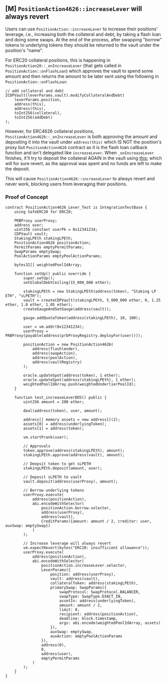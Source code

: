 ## [M] `PositionAction4626::increaseLever` will always revert

Users can use `PositionAction::increaseLever` to increase their positions' leverage, i.e., increasing both the collateral and debt, by taking a flash loan and doing some swaps. At the end of the process, after swapping "borrow" tokens to underlying tokens they should be returned to the vault under the position's "name".

For ERC20 collateral positions, this is happening in `PositionAction20::_onIncreaseLever` (that gets called in `PositionAction::onFlashLoan`) which approves the vault to spend some amount and then returns the amount to be later sent using the following in `PositionAction::onFlashLoan`:

```solidity
// add collateral and debt
ICDPVault(leverParams.vault).modifyCollateralAndDebt(
    leverParams.position,
    address(this),
    address(this),
    toInt256(collateral),
    toInt256(addDebt)
);
```

However, for ERC4626 collateral positions, `PositionAction4626::_onIncreaseLever` is both approving the amount and depositing it into the vault under `address(this)` which IS NOT the position's proxy but `PositionAction4626` contract as it is the flash loan callback function and isn't delegated like `increaseLever`. When `_onIncreaseLever` finishes, it'll try to deposit the collateral AGAIN in the vault using [this](repos/2024-07-loopfi/src/proxy/PositionAction.sol#L416-L422); which will for sure revert, as the approval was spent and no funds are left to make the deposit.

This will cause `PositionAction4626::increaseLever` to always revert and never work, blocking users from leveraging their positions.

### Proof of Concept

```solidity
contract PositionAction4626_Lever_Test is IntegrationTestBase {
    using SafeERC20 for ERC20;

    PRBProxy userProxy;
    address user;
    uint256 constant userPk = 0x12341234;
    CDPVault vault;
    StakingLPEth stakingLPEth;
    PositionAction4626 positionAction;
    PermitParams emptyPermitParams;
    SwapParams emptySwap;
    PoolActionParams emptyPoolActionParams;

    bytes32[] weightedPoolIdArray;

    function setUp() public override {
        super.setUp();
        setGlobalDebtCeiling(15_000_000 ether);

        stakingLPEth = new StakingLPEth(address(token), "Staking LP ETH", "sLPETH");
        vault = createCDPVault(stakingLPEth, 5_000_000 ether, 0, 1.25 ether, 1.0 ether, 1.05 ether);
        createGaugeAndSetGauge(address(vault));

        gauge.addQuotaToken(address(stakingLPEth), 10, 100);

        user = vm.addr(0x12341234);
        userProxy = PRBProxy(payable(address(prbProxyRegistry.deployFor(user))));

        positionAction = new PositionAction4626(
            address(flashlender),
            address(swapAction),
            address(poolAction),
            address(vaultRegistry)
        );

        oracle.updateSpot(address(token), 1 ether);
        oracle.updateSpot(address(stakingLPEth), 1 ether);
        weightedPoolIdArray.push(weightedUnderlierPoolId);
    }

    function test_increaseLeverDOS() public {
        uint256 amount = 200 ether;

        deal(address(token), user, amount);

        address[] memory assets = new address[](2);
        assets[0] = address(underlyingToken);
        assets[1] = address(token);

        vm.startPrank(user);

        // Approvals
        token.approve(address(stakingLPEth), amount);
        stakingLPEth.approve(address(vault), amount);

        // Deopsit token to get sLPETH
        stakingLPEth.deposit(amount, user);

        // Deposit sLPETH to vault
        vault.deposit(address(userProxy), amount);

        // Borrow underlying tokens
        userProxy.execute(
            address(positionAction),
            abi.encodeWithSelector(
                positionAction.borrow.selector,
                address(userProxy),
                address(vault),
                CreditParams({amount: amount / 2, creditor: user, auxSwap: emptySwap})
            )
        );

        // Increase leverage will always revert
        vm.expectRevert(bytes("ERC20: insufficient allowance"));
        userProxy.execute(
            address(positionAction),
            abi.encodeWithSelector(
                positionAction.increaseLever.selector,
                LeverParams({
                    position: address(userProxy),
                    vault: address(vault),
                    collateralToken: address(stakingLPEth),
                    primarySwap: SwapParams({
                        swapProtocol: SwapProtocol.BALANCER,
                        swapType: SwapType.EXACT_IN,
                        assetIn: address(underlyingToken),
                        amount: amount / 2,
                        limit: 0,
                        recipient: address(positionAction),
                        deadline: block.timestamp,
                        args: abi.encode(weightedPoolIdArray, assets)
                    }),
                    auxSwap: emptySwap,
                    auxAction: emptyPoolActionParams
                }),
                address(0),
                0,
                address(user),
                emptyPermitParams
            )
        );
    }
}
```





